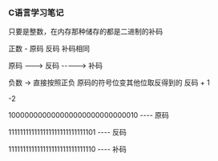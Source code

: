 ### C语言学习笔记

只要是整数，在内存那种储存的都是二进制的补码

正数 - 原码 反码 补码相同

原码    				--->          						反码           ----->         						补码

负数 -> 直接按照正负        			原码的符号位变其他位取反得到的					反码 + 1

-2

100000000000000000000000000010  ---- 原码

111111111111111111111111111101  ---- 反码

111111111111111111111111111110  ---- 补码

